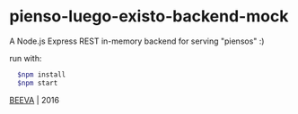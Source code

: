 # pienso-luego-existo-backend-mock

A Node.js Express REST in-memory backend for serving "piensos" :)

run with:

````bash
  $npm install
  $npm start
````

[BEEVA](https://www.beeva.com) | 2016
